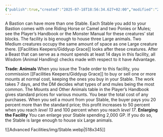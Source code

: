 ```yaml
---
{"publish":true,"created":"2025-07-18T18:56:34.627+02:00","modified":"2025-07-18T17:52:31.970+02:00","cssclasses":""}
---
```


A Bastion can have more than one Stable. Each Stable you add to your Bastion comes with one Riding Horse or Camel and two Ponies or Mules; see the Player’s Handbook or the Monster Manual for these creatures’ stat blocks. The facility is big enough to house three
Large animals. Two Medium creatures occupy the same amount of space as one Large creature there. [[Facilities Keepers/Giddyup Grace]] looks after these creatures. After a Beast that can serve as a mount spends at least 14 days in this facility, all Wisdom (Animal Handling) checks made with respect to it have Advantage.

**Trade: Animals** When you issue the Trade order to this facility, you commission [[Facilities Keepers/Giddyup Grace]] to buy or sell one or more mounts at normal cost, keeping the ones you buy in your Stable. The work takes 7 days, and the DM decides what types of and mules being the most common. The Mounts and Other Animals table in the Player’s Handbook gives standard prices for various mounts. You bear the total cost of any purchases. When you sell a mount from your Stable, the buyer pays you 20 percent more than the standard price; this profit increases to 50 percent when you reach *level 13* and 100 percent when you reach *level 17*.
**Enlarging the Facility** You can enlarge your Stable spending 2,000 GP. If you do so, the Stable is large enough to house six Large animals.

![[Advanced Facilities/img/Stable.webp|518x345]]